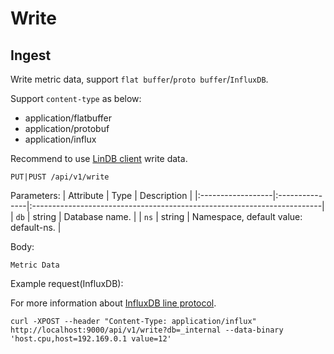# Write

## Ingest

Write metric data, support `flat buffer`/`proto buffer`/`InfluxDB`.

Support `content-type` as below:

- application/flatbuffer
- application/protobuf
- application/influx

Recommend to use [LinDB client](../guide/client/) write data.

```plaintext
PUT|PUST /api/v1/write
```

Parameters:
| Attribute         | Type           | Description                                                             |
|:------------------|:---------------|:------------------------------------------------------------------------|
| `db`              | string         | Database name.                                                          |
| `ns`              | string         | Namespace, default value: default-ns.                                   |

Body:

`Metric Data`

Example request(InfluxDB):

For more information about [InfluxDB line protocol](https://docs.influxdata.com/influxdb/v1.8/write_protocols/line_protocol_reference/).

```shell
curl -XPOST --header "Content-Type: application/influx" http://localhost:9000/api/v1/write?db=_internal --data-binary 'host.cpu,host=192.169.0.1 value=12'
```
